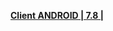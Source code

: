 **[Client ANDROID | 7.8 | ](https://autopatchcn.bh3.com/ptpublic/rel/20240912162405_49ekXZIjd6SoVTrN/CPS/20240910-235705-gf_android_ota-versions-v7_8-Planetary_Rewind_gw.apk)**
